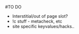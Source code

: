 #TO DO

- Interstitial/out of page slot?
- !c stuff - metacheck, etc
- site specific keyvalues/hacks..